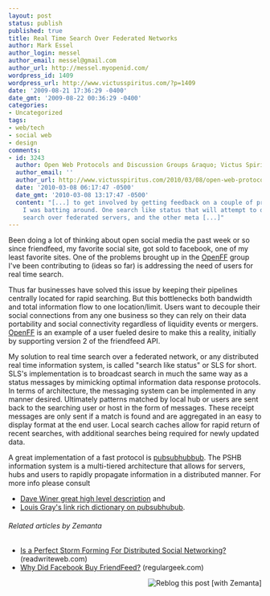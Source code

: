 ```yaml
---
layout: post
status: publish
published: true
title: Real Time Search Over Federated Networks
author: Mark Essel
author_login: messel
author_email: messel@gmail.com
author_url: http://messel.myopenid.com/
wordpress_id: 1409
wordpress_url: http://www.victusspiritus.com/?p=1409
date: '2009-08-21 17:36:29 -0400'
date_gmt: '2009-08-22 00:36:29 -0400'
categories:
- Uncategorized
tags:
- web/tech
- social web
- design
comments:
- id: 3243
  author: Open Web Protocols and Discussion Groups &raquo; Victus Spiritus
  author_email: ''
  author_url: http://www.victusspiritus.com/2010/03/08/open-web-protocols-and-discussion-groups/
  date: '2010-03-08 06:17:47 -0500'
  date_gmt: '2010-03-08 13:17:47 -0500'
  content: "[...] to get involved by getting feedback on a couple of protocol ideas
    I was batting around. One search like status that will attempt to deal with distributed
    search over federated servers, and the other meta [...]"
---
```

<p>Been doing a lot of thinking about open social media the past week or so since friendfeed, my favorite social site, got sold to facebook, one of my least favorite sites. One of the problems brought up in the <a href="http://friendfeed.com/openff">OpenFF</a> group I've been contributing to (ideas so far) is addressing the need of users for real time search.</p>
<p>Thus far businesses have solved this issue by keeping their pipelines centrally located for rapid searching. But this bottlenecks both bandwidth and total information flow to one location/limit. Users want to decouple their social connections from any one business so they can rely on their data portability and social connectivity regardless of liquidity events or mergers. <a href="http://openff.org/wiki/index.php/Main_Page">OpenFF</a> is an example of a user fueled desire to make this a reality, initially by supporting version 2 of the friendfeed API.</p>
<p>My solution to real time search over a federated network, or any distributed real time information system, is called "search like status" or SLS for short. SLS's implementation is to broadcast search in much the same way as a status messages by mimicking optimal information data response protocols. In terms of architecture, the messaging system can be implemented in any manner desired. Ultimately patterns matched by local hub or users are sent back to the searching user or host in the form of messages. These receipt messages are only sent if a match is found and are aggregated in an easy to display format at the end user. Local search caches allow for rapid return of recent searches, with additional searches being required for newly updated data.</p>
<p>A great implementation of a fast protocol is <a href="http://code.google.com/p/pubsubhubbub/">pubsubhubbub</a>. The PSHB information system is a multi-tiered architecture that allows for servers, hubs and users to rapidly propagate information in a distributed manner. For more info please consult</p>
<ul>
<li><span style="background-color: #ffffff;"> <a href="http://www.scripting.com/stories/2009/07/10/googlesPubsubhubbub.html">Dave Winer great high level description</a> and </span></li>
<li><span style="background-color: #ffffff;"><a href="http://www.louisgray.com/live/2009/07/pubsubhubbub-real-time-feeds-and-real.html">Louis Gray's link rich dictionary on pubsubhubub</a>. </span></li>
</ul>
<h6 class="zemanta-related-title" style="font-size: 1em;">Related articles by Zemanta</h6>
<ul class="zemanta-article-ul">
<li class="zemanta-article-ul-li"><a href="http://www.readwriteweb.com/archives/is_a_perfect_storm_forming_for_distributed_social_networking.php">Is a Perfect Storm Forming For Distributed Social Networking?</a> (readwriteweb.com)</li>
<li class="zemanta-article-ul-li"><a href="http://regulargeek.com/2009/08/10/why-did-facebook-buy-friendfeed/">Why Did Facebook Buy FriendFeed?</a> (regulargeek.com)</li>
</ul>
<div class="zemanta-pixie" style="margin-top: 10px; height: 15px;"><a class="zemanta-pixie-a" title="Reblog this post [with Zemanta]" href="http://reblog.zemanta.com/zemified/4d04ddaf-294c-4f5b-862b-44971c5104b9/"><img class="zemanta-pixie-img" style="border: none; float: right;" src="http://img.zemanta.com/reblog_e.png?x-id=4d04ddaf-294c-4f5b-862b-44971c5104b9" alt="Reblog this post [with Zemanta]" /></a><span class="zem-script more-related pretty-attribution"><script src="http://static.zemanta.com/readside/loader.js" type="text/javascript"></script></span></div>
